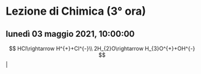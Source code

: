 
# Lezione di Chimica (3° ora)

## lunedì 03 maggio 2021, 10:00:00

$$
HCl\rightarrow H^{+}+Cl^{-}\\
2H_{2}O\rightarrow H_{3}O^{+}+OH^{-}
$$
|
<!--stackedit_data:
eyJoaXN0b3J5IjpbMTM1Mzc4MTk3XX0=
-->